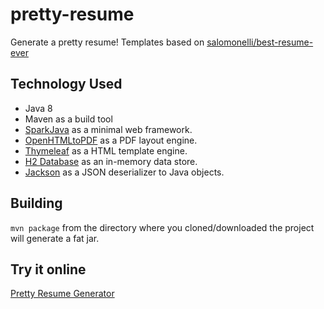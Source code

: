 # pretty-resume
Generate a pretty resume! Templates based on [salomonelli/best-resume-ever](https://github.com/salomonelli/best-resume-ever)

## Technology Used
+ Java 8
+ Maven as a build tool
+ [SparkJava](http://sparkjava.com/) as a minimal web framework.
+ [OpenHTMLtoPDF](https://github.com/danfickle/openhtmltopdf) as a PDF layout engine.
+ [Thymeleaf](http://www.thymeleaf.org/) as a HTML template engine.
+ [H2 Database](http://www.h2database.com/) as an in-memory data store.
+ [Jackson](https://github.com/FasterXML/jackson) as a JSON deserializer to Java objects.

## Building
````mvn package```` from the directory where you cloned/downloaded the project will generate a fat jar.

## Try it online
[Pretty Resume Generator](https://prettyresume.openhtmltopdf.com/)
